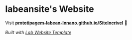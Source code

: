 
# labeansite's Website

Visit **[prototipagem-labean-lnnano.github.io/SiteIncrivel](https://prototipagem-labean-lnnano.github.io/SiteIncrivel)** 🚀

_Built with [Lab Website Template](https://greene-lab.gitbook.io/lab-website-template-docs)_

